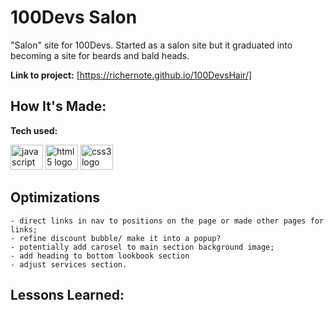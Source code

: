 # 100Devs Salon
"Salon" site for 100Devs. Started as a salon site but it graduated into becoming a site for beards and bald heads.

**Link to project:** [https://richernote.github.io/100DevsHair/]


## How It's Made:

**Tech used:**

<div align="left">
  <img src="https://cdn.jsdelivr.net/gh/devicons/devicon/icons/javascript/javascript-original.svg" height="40" width="52" alt="javascript logo"  />
  <img src="https://cdn.jsdelivr.net/gh/devicons/devicon/icons/html5/html5-original.svg" height="40" width="52" alt="html5 logo"  />
  <img src="https://cdn.jsdelivr.net/gh/devicons/devicon/icons/css3/css3-original.svg" height="40" width="52" alt="css3 logo"  />
</div>


## Optimizations

    - direct links in nav to positions on the page or made other pages for links;
    - refine discount bubble/ make it into a popup?
    - potentially add carosel to main section background image;
    - add heading to bottom lookbook section
    - adjust services section.
    
    
## Lessons Learned:
